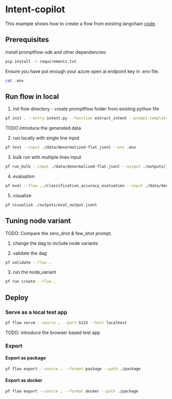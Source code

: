 # Intent-copilot
This example shows how to create a flow from existing langchain [code](./intent.py). 

## Prerequisites

install promptflow-sdk and other dependencies:
```bash
pip install -r requirements.txt
```

Ensure you have put enough your azure open ai endpoint key in .env file.
```bash
cat .env
```

## Run flow in local

1. init flow directory - create promptflow folder from existing python file
```bash
pf init . --entry intent.py --function extract_intent --prompt-template user_prompt_template=user_intent_zero_shot.md
```

TODO introduce the generated data

2. run locally with single line input
```bash
pf test --input ./data/denormalized-flat.jsonl --env .env
```

3. bulk run with multiple lines input
```bash
pf run_bulk --input ./data/denormalized-flat.jsonl --output ./outputs/ --env .env
```

4. evaluation
```bash
pf eval --flow ../classification_accuracy_evaluation --input ./data/denormalized-flat.jsonl --bulk-run-output ./outputs/ --eval-output ./outputs/eval_output.jsonl --column-mapping "groundtruth=data.intent,prediction=variants.output.output"
```

5. visualize
```bash
pf visualize ./outputs/eval_output.jsonl 
```

## Tuning node variant
TODO: Compare the zero_shot & few_shot prompt.

1. change the dag to include node variants

2. validate the dag
```bash
pf validate --flow .
```

3. run the node_variant
```bash
pf run create --flow .
```

## Deploy 

### Serve as a local test app

```bash
pf flow serve --source . --port 5123 --host localhost
```

TODO: introduce the browser based test app 

### Export

#### Export as package

```bash
pf flow export --source . --format package --path ./package
```

#### Export as docker
```bash
pf flow export --source . --format docker --path ./package
```